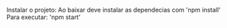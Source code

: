 Instalar o projeto: 
    Ao baixar deve instalar as dependecias com 'npm install'
Para executar:
    'npm start'
    